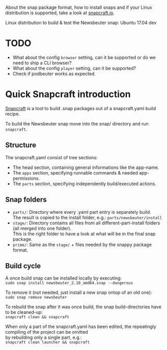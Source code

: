 About the snap package format, how to install snaps
and if your Linux distribution is supported, take a look at [snapcraft.io](http://snapcraft.io).

Linux distribution to build & test the Newsbeuter snap: Ubuntu 17.04 dev


TODO
====

* What about the config `browser` setting, can it be supported or do we need to ship a CLI browser?
* What about the config `player` setting, can it be supported?
* Check if podbeuter works as expected.


Quick Snapcraft introduction
============================

[Snapcraft][1] is a tool to build .snap packages out of a snapcraft.yaml build recipe.

To build the Newsbeuter snap move into the snap/ directory and run `snapcraft`.

[1]: http://snapcraft.io/docs/reference/


Structure
---------

The snapcraft.yaml consist of tree sections:

* The head section, containing general informations like the app-name.
* The `apps` section, specifying runnable commands & needed app-permissions.
* The `parts` section, specifying independently build/executed actions.


Snap folders
------------

* `parts/`: Directory where every .yaml part entry is separately build.  
The result is copied to the install folder, e.g.: `parts/newsbeuter/install`
* `stage/`: Directory contains all files from all different-part-install
folders (all merged into one folder).  
This is the right folder to have a look at what will be
in the final snap package.
* `prime/`: Same as the `stage/` + files needed by the snappy package format.


Build cycle
-----------

A once build snap can be installed locally by executing:  
`sudo snap install newsbeuter_2.10_amd64.snap --dangerous`

To remove it (not needed, just install a new snap ontop of an old one):  
`sudo snap remove newsbeuter`

To rebuild the snap after it was once build, the snap build-directories have to be cleaned-up:  
`snapcraft clean && snapcraft`

When only a part of the snapcraft.yaml has been edited,
the repeatingly compiling of the project can be omitted  
by rebuilding only a single part, e.g.:  
`snapcraft clean launcher && snapcraft`

